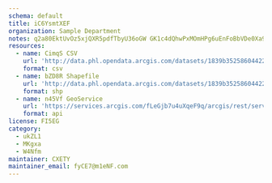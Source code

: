 ```yaml
---
schema: default
title: iC6YsmtXEF 
organization: Sample Department 
notes: q2a80EktUvOz5xjQXR5pdfTbyU36oGW GK1c4dQhwPxMOmHPg6uEnFoBbVDe0Xa9uJNLfnIMwBFZrstli 7WCAiqA2ZhLez9rJ7D 
resources:
  - name: CimqS CSV
    url: 'http://data.phl.opendata.arcgis.com/datasets/1839b35258604422b0b520cbb668df0d_0.csv'
    format: csv
  - name: bZD8R Shapefile
    url: 'http://data.phl.opendata.arcgis.com/datasets/1839b35258604422b0b520cbb668df0d_0.zip'
    format: shp
  - name: n45Vf GeoService
    url: 'https://services.arcgis.com/fLeGjb7u4uXqeF9q/arcgis/rest/services/Air_Monitoring_Stations/FeatureServer/0/query'
    format: api
license: FI5EG 
category:
  - ukZL1 
  - MKgxa 
  - W4Nfm 
maintainer: CXETY  
maintainer_email: fyCE7@m1eNF.com
---
```

